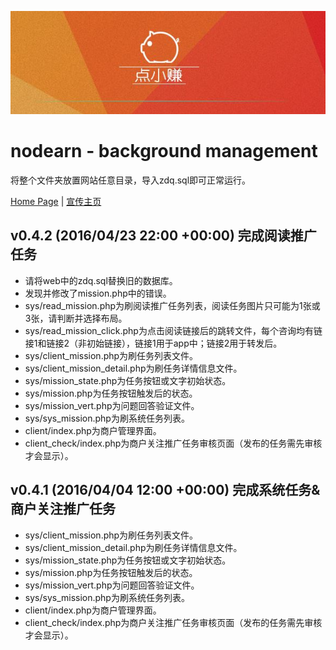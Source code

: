 ![](https://github.com/lvze1992/nodearn-web/blob/master/logo2.jpg)

nodearn - background management
=========================

将整个文件夹放置网站任意目录，导入zdq.sql即可正常运行。

[Home Page](http://121.42.169.148/admin/client/) | [宣传主页](http://121.42.169.148/) 

v0.4.2 (2016/04/23 22:00 +00:00) 完成阅读推广任务
------------

* 请将web中的zdq.sql替换旧的数据库。
* 发现并修改了mission.php中的错误。
* sys/read_mission.php为刷阅读推广任务列表，阅读任务图片只可能为1张或3张，请判断并选择布局。
* sys/read_mission_click.php为点击阅读链接后的跳转文件，每个咨询均有链接1和链接2（非初始链接），链接1用于app中；链接2用于转发后。
* sys/client_mission.php为刷任务列表文件。
* sys/client_mission_detail.php为刷任务详情信息文件。
* sys/mission_state.php为任务按钮或文字初始状态。
* sys/mission.php为任务按钮触发后的状态。
* sys/mission_vert.php为问题回答验证文件。
* sys/sys_mission.php为刷系统任务列表。
* client/index.php为商户管理界面。
* client_check/index.php为商户关注推广任务审核页面（发布的任务需先审核才会显示）。


v0.4.1 (2016/04/04 12:00 +00:00) 完成系统任务&商户关注推广任务
------------

* sys/client_mission.php为刷任务列表文件。
* sys/client_mission_detail.php为刷任务详情信息文件。
* sys/mission_state.php为任务按钮或文字初始状态。
* sys/mission.php为任务按钮触发后的状态。
* sys/mission_vert.php为问题回答验证文件。
* sys/sys_mission.php为刷系统任务列表。
* client/index.php为商户管理界面。
* client_check/index.php为商户关注推广任务审核页面（发布的任务需先审核才会显示）。
